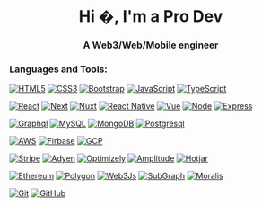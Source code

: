 <h1 align="center">Hi �, I'm a Pro Dev</h1>
<h3 align="center">A Web3/Web/Mobile engineer</h3>

### Languages and Tools:

[![HTML5](https://img.shields.io/badge/-HTML5-E34F26?style=flat&logo=html5&logoColor=white&link=https://github.com/iprodev211/)](https://github.com/iprodev211/) 
[![CSS3](https://img.shields.io/badge/-CSS3-1572B6?style=flat&logo=css3&link=https://github.com/iprodev211/)](https://github.com/iprodev211/) 
[![Bootstrap](https://img.shields.io/badge/-Bootstrap-563D7C?style=flat&logo=bootstrap&link=https://github.com/iprodev211/)](https://github.com/iprodev211/)
[![JavaScript](https://img.shields.io/badge/-JavaScript-black?style=flat&logo=javascript&link=https://github.com/iprodev211/)](https://github.com/iprodev211/)
[![TypeScript](https://img.shields.io/badge/-TypeScript-33b5a2?style=flat&logo=typescript&link=https://github.com/iprodev211/)](https://github.com/iprodev211/)

[![React](https://img.shields.io/badge/-ReactJs-f39506?style=flat&logo=react&link=https://github.com/iprodev211/)](https://github.com/iprodev211/)
[![Next](https://img.shields.io/badge/-NextJs-4ff205?style=flat&logo=next&link=https://github.com/iprodev211/)](https://github.com/iprodev211/)
[![Nuxt](https://img.shields.io/badge/-Nuxtjs-8ef03d?style=flat&logo=nuxt&link=https://github.com/iprodev211/)](https://github.com/iprodev211/)
[![React Native](https://img.shields.io/badge/-ReactNative-f39506?style=flat&logo=react&link=https://github.com/iprodev211/)](https://github.com/iprodev211/)
[![Vue](https://img.shields.io/badge/-VueJs-d342d2?style=flat&logo=vue&link=https://github.com/iprodev211/)](https://github.com/iprodev211/)
[![Node](https://img.shields.io/badge/-NodeJs-0586f2k?style=flat&logo=node&link=https://github.com/iprodev211/)](https://github.com/iprodev211/)
[![Express](https://img.shields.io/badge/-ExpressJs-0554f2?style=flat&logo=express&link=https://github.com/iprodev211/)](https://github.com/iprodev211/)

[![Graphql](https://img.shields.io/badge/-Graphql-7d60cc?style=flat&logo=graphql&link=https://github.com/iprodev211/)](https://github.com/iprodev211/)
[![MySQL](https://img.shields.io/badge/-MySQL-black?style=flat&logo=mysql&link=https://github.com/iprodev211/)](https://github.com/iprodev211/)
[![MongoDB](https://img.shields.io/badge/-Mongodb-cc60ca?style=flat&logo=mongodb&link=https://github.com/iprodev211/)](https://github.com/iprodev211/)
[![Postgresql](https://img.shields.io/badge/-Postgresql-cc9160?style=flat&logo=postgresql&link=https://github.com/iprodev211/)](https://github.com/iprodev211/)

[![AWS](https://img.shields.io/badge/-AWS-black?style=flat&logo=aws&link=https://github.com/iprodev211/)](https://github.com/iprodev211/)
[![Firbase](https://img.shields.io/badge/-Firebase-ccc060?style=flat&logo=firebase&link=https://github.com/iprodev211/)](https://github.com/iprodev211/)
[![GCP](https://img.shields.io/badge/-GCP-f2f2ef?style=flat&logo=gcp&link=https://github.com/iprodev211/)](https://github.com/iprodev211/)

[![Stripe](https://img.shields.io/badge/-Stripe-1e889e?style=flat&logo=stripe&link=https://github.com/iprodev211/)](https://github.com/iprodev211/)
[![Adyen](https://img.shields.io/badge/-Adyen-black?style=flat&logo=adyen&link=https://github.com/iprodev211/)](https://github.com/iprodev211/)
[![Optimizely](https://img.shields.io/badge/-Optimizely-black?style=flat&logo=optimizely&link=https://github.com/iprodev211/)](https://github.com/iprodev211/)
[![Amplitude](https://img.shields.io/badge/-Amplitude-black?style=flat&logo=amplitude&link=https://github.com/iprodev211/)](https://github.com/iprodev211/)
[![Hotjar](https://img.shields.io/badge/-Hotjar-black?style=flat&logo=hotjar&link=https://github.com/iprodev211/)](https://github.com/iprodev211/)

[![Ethereum](https://img.shields.io/badge/-Ethereum-black?style=flat&logo=ethereum&link=https://github.com/iprodev211/)](https://github.com/iprodev211/)
[![Polygon](https://img.shields.io/badge/-Polygon-black?style=flat&logo=polygon&link=https://github.com/iprodev211/)](https://github.com/iprodev211/)
[![Web3Js](https://img.shields.io/badge/-Web3.js-black?style=flat&logo=web3&link=https://github.com/iprodev211/)](https://github.com/iprodev211/)
[![SubGraph](https://img.shields.io/badge/-Subgraph-black?style=flat&logo=subgraph&link=https://github.com/iprodev211/)](https://github.com/iprodev211/)
[![Moralis](https://img.shields.io/badge/-Moralis-black?style=flat&logo=moralis&link=https://github.com/iprodev211/)](https://github.com/iprodev211/)

[![Git](https://img.shields.io/badge/-Git-black?style=flat&logo=git&link=https://github.com/iprodev211/)](https://github.com/iprodev211/) 
[![GitHub](https://img.shields.io/badge/-GitHub-181717?style=flat&logo=github&link=https://github.com/iprodev211/)](https://github.com/iprodev211/)
<br />
